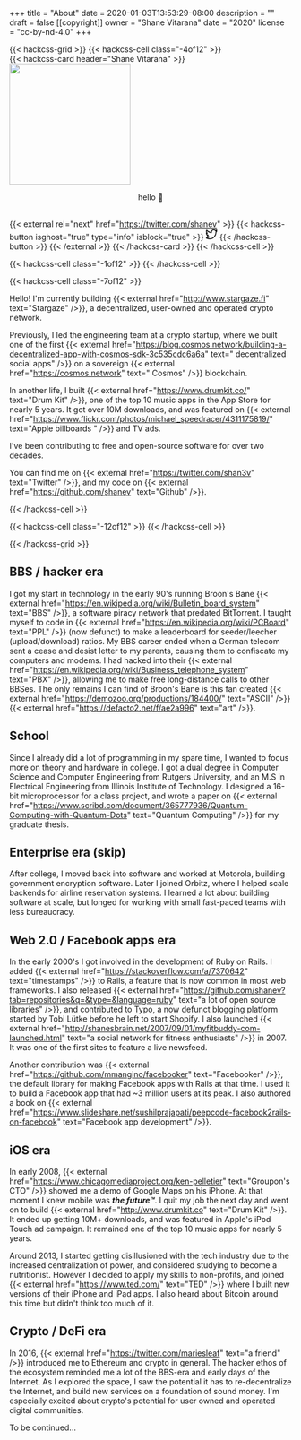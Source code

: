+++
title = "About"
date = 2020-01-03T13:53:29-08:00
description = ""
draft = false
[[copyright]]
  owner = "Shane Vitarana"
  date = "2020"
  license = "cc-by-nd-4.0"
+++

{{< hackcss-grid >}}
  {{< hackcss-cell class="-4of12" >}}
  <br />
    {{< hackcss-card header="Shane Vitarana" >}}
      <img class="center" src="/shane1.jpg" width="216" height="216" />
      <p style="text-align: center;">hello 👋</p>
      <br />
      {{< external rel="next" href="https://twitter.com/shanev" >}}
        {{< hackcss-button isghost="true" type="info" isblock="true" >}}
            <svg viewBox="0 0 24 24" width="20" height="20" fill="none" stroke="currentcolor" stroke-linecap="round" stroke-linejoin="round" stroke-width="2">
    <path d="M24 4.557c-.883.392-1.832.656-2.828.775 1.017-.609 1.798-1.574 2.165-2.724-.951.564-2.005.974-3.127 1.195-.897-.957-2.178-1.555-3.594-1.555-3.179 0-5.515 2.966-4.797 6.045-4.091-.205-7.719-2.165-10.148-5.144-1.29 2.213-.669 5.108 1.523 6.574-.806-.026-1.566-.247-2.229-.616-.054 2.281 1.581 4.415 3.949 4.89-.693.188-1.452.232-2.224.084.626 1.956 2.444 3.379 4.6 3.419-2.07 1.623-4.678 2.348-7.29 2.04 2.179 1.397 4.768 2.212 7.548 2.212 9.142 0 14.307-7.721 13.995-14.646.962-.695 1.797-1.562 2.457-2.549z" />
  </svg>
        {{< /hackcss-button >}}
      {{< /external >}}
    {{< /hackcss-card >}}
  {{< /hackcss-cell >}}

  {{< hackcss-cell class="-1of12" >}}
  {{< /hackcss-cell >}}

  {{< hackcss-cell class="-7of12" >}}
    <p>
    Hello! I'm currently building {{< external href="http://www.stargaze.fi" text="Stargaze" />}}, a decentralized, user-owned and operated crypto network.
    </p>
    <p>
    Previously, I led the engineering team at a crypto startup, where we built
    one of the first {{< external href="https://blog.cosmos.network/building-a-decentralized-app-with-cosmos-sdk-3c535cdc6a6a" text=" decentralized social apps" />}} on a sovereign {{< external href="https://cosmos.network" text=" Cosmos" />}} blockchain.
    </p>
    <p>
    In another life, I built {{< external href="https://www.drumkit.co/" text="Drum Kit" />}}, one of the top 10 music apps in the App Store for nearly 5 years. It got over 10M downloads, and was featured on {{< external href="https://www.flickr.com/photos/michael_speedracer/4311175819/" text="Apple billboards " />}} and TV ads.
    </p>
    <p>
    I've been contributing to free and open-source software for over two decades.
    </p>
    <p>
    You can find me on {{< external href="https://twitter.com/shan3v" text="Twitter" />}}, and my code on {{< external href="https://github.com/shanev" text="Github" />}}.
    </p>
  {{< /hackcss-cell >}}

  {{< hackcss-cell class="-12of12" >}}
  {{< /hackcss-cell >}}

{{< /hackcss-grid >}}

<p></p>

<!--more-->

## BBS / hacker era

I got my start in technology in the early 90's running Broon's Bane {{< external href="https://en.wikipedia.org/wiki/Bulletin_board_system" text="BBS" />}}, a software piracy network that predated BitTorrent. I taught myself to code in {{< external href="https://en.wikipedia.org/wiki/PCBoard" text="PPL" />}} (now defunct) to make a leaderboard for seeder/leecher (upload/download) ratios. My BBS career ended when a German telecom sent a cease and desist letter to my parents, causing them to confiscate my computers and modems. I had hacked into their {{< external href="https://en.wikipedia.org/wiki/Business_telephone_system" text="PBX" />}}, allowing me to make free long-distance calls to other BBSes. The only remains I can find of Broon's Bane is this fan created {{< external href="https://demozoo.org/productions/184400/" text="ASCII" />}} {{< external href="https://defacto2.net/f/ae2a996" text="art" />}}.

## School

Since I already did a lot of programming in my spare time, I wanted to focus more on theory and hardware in college. I got a dual degree in Computer Science and Computer Engineering from Rutgers University, and an M.S in Electrical Engineering from Illinois Institute of Technology. I designed a 16-bit microprocessor for a class project, and wrote a paper on {{< external href="https://www.scribd.com/document/365777936/Quantum-Computing-with-Quantum-Dots" text="Quantum Computing" />}} for my graduate thesis.

## Enterprise era (skip)

After college, I moved back into software and worked at Motorola, building government encryption software. Later I joined Orbitz, where I helped scale backends for airline reservation systems. I learned a lot about building software at scale, but longed for working with small fast-paced teams with less bureaucracy.

## Web 2.0 / Facebook apps era

In the early 2000's I got involved in the development of Ruby on Rails. I added {{< external href="https://stackoverflow.com/a/7370642" text="timestamps" />}} to Rails, a feature that is now common in most web frameworks. I also released {{< external href="https://github.com/shanev?tab=repositories&q=&type=&language=ruby" text="a lot of open source libraries" />}}, and contributed to Typo, a now defunct blogging platform started by Tobi Lütke before he left to start Shopify. I also launched {{< external href="http://shanesbrain.net/2007/09/01/myfitbuddy-com-launched.html" text="a social network for fitness enthusiasts" />}} in 2007. It was one of the first sites to feature a live newsfeed.

Another contribution was {{< external href="https://github.com/mmangino/facebooker" text="Facebooker" />}}, the default library for making Facebook apps with Rails at that time. I used it to build a Facebook app that had ~3 million users at its peak. I also authored a book on {{< external href="https://www.slideshare.net/sushilprajapati/peepcode-facebook2rails-on-facebook" text="Facebook app development" />}}.

## iOS era

In early 2008, {{< external href="https://www.chicagomediaproject.org/ken-pelletier" text="Groupon's CTO" />}} showed me a demo of Google Maps on his iPhone. At that moment I knew mobile was <strong><i>the future™</i></strong>. I quit my job the next day and went on to build {{< external href="http://www.drumkit.co" text="Drum Kit" />}}. It ended up getting 10M+ downloads, and was featured in Apple's iPod Touch ad campaign. It remained one of the top 10 music apps for nearly 5 years.

Around 2013, I started getting disillusioned with the tech industry due to the increased centralization of power, and considered studying to become a nutritionist. However I decided to apply my skills to non-profits, and joined {{< external href="https://www.ted.com/" text="TED" />}} where I built new versions of their iPhone and iPad apps. I also heard about Bitcoin around this time but didn't think too much of it.

## Crypto / DeFi era

In 2016, {{< external href="https://twitter.com/mariesleaf" text="a friend" />}} introduced me to Ethereum and crypto in general. The hacker ethos of the ecosystem reminded me a lot of the BBS-era and early days of the Internet. As I explored the space, I saw the potential it has to re-decentralize the Internet, and build new services on a foundation of sound money. I'm especially excited about crypto's potential for user owned and operated digital communities.

To be continued...